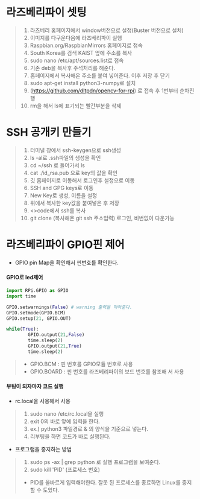 # 라즈베리파이 셋팅

>  1. 라즈베리 홈페이지에서 window버전으로 설정(Buster 버전으로 설치)
>  2. 이미지를 다구운다음에 라즈베리파이 실행
>  3. Raspbian.org/RaspbianMirrors 홈페이지로 접속
>  4. South Korea를 검색 KAIST 옆에 주소를 복사
>  5. sudo nano /etc/apt/sources.list로 접속
>  6. 기존 deb을 복사후 주석처리를 해준다.
>  7. 홈페이지에서 복사해온 주소를 붙여 넣어준다. 이후 저장 후 닫기
>  8. sudo apt-get install python3-numpy로 설치
>  9. (https://github.com/dltpdn/opencv-for-rpi) 로 접속 후 1번부터 순차진행
>  10. rm을 해서 ls에 표기되는 빨간부분을 삭제

# SSH 공개키 만들기

> 1. 터미널 창에서 ssh-keygen으로 ssh생성
> 2. ls -al로 .ssh파일의 생성을 확인
> 3. cd ~/ssh 로 들어가서 ls
> 4. cat ./id_rsa.pub 으로 key의 값을 확인
> 5. 깃 홈페이지로 이동해서 로그인후 설정으로 이동
> 6. SSH and GPG keys로 이동
> 7. New Key로 생성, 이름을 설정
> 8. 위에서 복사한 key값을 붙여넣은 후 저장
> 9. <>code에서 ssh를 복사
> 10. git clone (복사해온 git ssh 주소입력) 로그인, 비번없이 다운가능

# 라즈베리파이 GPIO핀 제어
* GPIO pin Map을 확인해서 핀번호를 확인한다.

#### GPIO로 led제어
```python
import RPi.GPIO as GPIO
import time

GPIO.setwarnings(False) # warning 출력을 막아준다.
GPIO.setmode(GPIO.BCM)
GPIO.setup(21, GPIO.OUT)

while(True):
        GPIO.output(21,False)
        time.sleep(2)
        GPIO.output(21,True)
        time.sleep(2)

```
> * GPIO.BCM : 핀 번호를 GPIO모듈 번호로 사용
> * GPIO.BOARD : 핀 번호를 라즈베리파이의 보드 번호를 참조해 서 사용

#### 부팅이 되자마자 코드 실행
* rc.local을 사용해서 사용

> 1. sudo nano /etc/rc.local을 실행
> 2. exit 0의 바로 앞에 입력을 한다.
> 3. ex.) python3 파일경로 & 의 양식을 기준으로 넣는다.
> 4. 리부팅을 하면 코드가 바로 실행된다.
* 프로그램을 중지하는 방법
> 1. sudo ps -ax | grep python 로 실행 프로그램을 보여준다.
> 2. sudo kill 'PID' (프로세스 번호)
> * PID를 올바르게 입력해야한다. 잘못 된 프로세스를 종료하면 Linux를 중지할 수 도있다.

